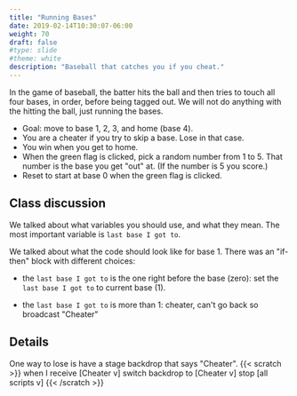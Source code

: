 ```yaml
---
title: "Running Bases"
date: 2019-02-14T10:30:07-06:00
weight: 70
draft: false
#type: slide
#theme: white
description: "Baseball that catches you if you cheat."
---
```


In the game of baseball, the batter hits the ball and then tries to
touch all four bases, in order, before being tagged out. We will not
do anything with the hitting the ball, just running the bases.

* Goal: move to base 1, 2, 3, and home (base 4). 
* You are a cheater if you try to skip a base. Lose in that case.
* You win when you get to home.
* When the green flag is clicked, pick a random number from 1
  to 5. That number is the base you get "out" at. (If the number is 5
  you score.)
* Reset to start at base 0 when the green flag is clicked.
  
## Class discussion

We talked about what variables you should use, and what they mean. 
The most important variable is `last base I got to`.

We talked about what the code should look like for base 1. 
There was an "if-then" block with different choices:

* the `last base I got to` is the one right before the base (zero):
  set the `last base I got to` to current base (1).
  
* the `last base I got to` is more than 1: cheater, can't go back so
  broadcast "Cheater"
  

## Details

One way to lose is have a stage backdrop that says "Cheater".
{{< scratch >}}
when I receive [Cheater v]
  switch backdrop to [Cheater v]
  stop [all scripts v]
{{< /scratch >}}
